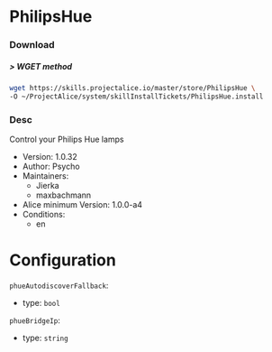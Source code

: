 # PhilipsHue

### Download

##### > WGET method
```bash
wget https://skills.projectalice.io/master/store/PhilipsHue \
-O ~/ProjectAlice/system/skillInstallTickets/PhilipsHue.install
```

### Desc
Control your Philips Hue lamps

- Version: 1.0.32
- Author: Psycho
- Maintainers:
  - Jierka
  - maxbachmann
- Alice minimum Version: 1.0.0-a4
- Conditions:
  - en


Configuration
=============

`phueAutodiscoverFallback`:
 - type: `bool`

`phueBridgeIp`:
 - type: `string`

